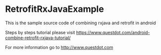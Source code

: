 # RetrofitRxJavaExample

This is the sample source code of combining rxjava and retrofit in android

Steps by steps tutorial please visit https://www.questdot.com/android-combine-retrofit-rxjava-tutorial/

For more information go to http://www.questdot.com
